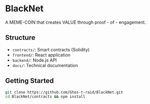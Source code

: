 # BlackNet
A MEME-COIN that creates VALUE through proof - of - engagement.

## Structure
- `contracts/`: Smart contracts (Solidity)
- `frontend/`: React application
- `backend/`: Node.js API
- `docs/`: Technical documentation

## Getting Started
```bash
git clone https://github.com/Ghos-t-raid/BlackNet.git
cd BlackNet/contracts && npm install

